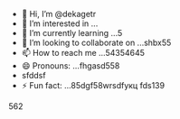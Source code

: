 - 👋 Hi, I’m @dekagetr
- 👀 I’m interested in ...
- 🌱 I’m currently learning ...5
- 💞️ I’m looking to collaborate on ...shbx55
- 📫 How to reach me ...54354645
- 😄 Pronouns: ...fhgasd558
- sfddsf
- ⚡ Fun fact: ...85dgf58wrsdfукц
fds139
<!---ads2dfg
dekagetr/dekagetr is a ✨ special ✨ repositor456y becaus456 its `README.md` (this file) appears on your GitHub profile.
You can click the Preview link to take a look at your changes.vh
--->562
